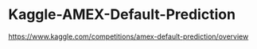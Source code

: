 # Kaggle-AMEX-Default-Prediction

https://www.kaggle.com/competitions/amex-default-prediction/overview
